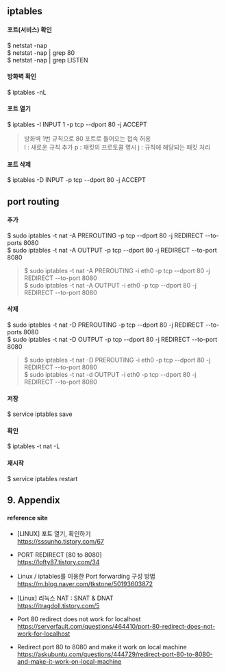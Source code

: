 ## iptables

#### 포트(서비스) 확인
$ netstat -nap  
$ netstat -nap | grep 80  
$ netstat -nap | grep LISTEN

#### 방화벽 확인 
$ iptables -nL  

#### 포트 열기
$ iptables -I INPUT 1 -p tcp --dport 80 -j ACCEPT
> 방화벽 1번 규칙으로 80 포트로 들어오는 접속 허용  
> I : 새로운 규칙 추가 
> p : 패킷의 프로토콜 명시 
> j : 규칙에 해당되는 패킷 처리

#### 포트 삭제
$ iptables -D INPUT -p tcp --dport 80 -j ACCEPT


## port routing

#### 추가
$ sudo iptables -t nat -A PREROUTING -p tcp --dport 80 -j REDIRECT --to-ports 8080  
$ sudo iptables -t nat -A OUTPUT     -p tcp --dport 80 -j REDIRECT --to-port 8080  
> $ sudo iptables -t nat -A PREROUTING -i eth0 -p tcp --dport 80 -j REDIRECT --to-port 8080  
> $ sudo iptables -t nat -A OUTPUT     -i eth0 -p tcp --dport 80 -j REDIRECT --to-port 8080  

#### 삭제
$ sudo iptables -t nat -D PREROUTING -p tcp --dport 80 -j REDIRECT --to-ports 8080  
$ sudo iptables -t nat -D OUTPUT     -p tcp --dport 80 -j REDIRECT --to-port 8080  
> $ sudo iptables -t nat -D PREROUTING -i eth0 -p tcp --dport 80 -j REDIRECT --to-port 8080  
> $ sudo iptables -t nat -d OUTPUT     -i eth0 -p tcp --dport 80 -j REDIRECT --to-port 8080  

#### 저장
$ service iptables save

#### 확인
$ iptables -t nat -L

#### 재시작
$ service iptables restart

## 9. Appendix

#### reference site

+ [LINUX] 포트 열기, 확인하기  
https://sssunho.tistory.com/67

+ PORT REDIRECT [80 to 8080]    
https://lofty87.tistory.com/34

+ Linux / iptables를 이용한 Port forwarding 구성 방법  
https://m.blog.naver.com/tkstone/50193603872

+ [Linux] 리눅스 NAT : SNAT & DNAT  
https://itragdoll.tistory.com/5

+ Port 80 redirect does not work for localhost  
https://serverfault.com/questions/464410/port-80-redirect-does-not-work-for-localhost

+ Redirect port 80 to 8080 and make it work on local machine  
https://askubuntu.com/questions/444729/redirect-port-80-to-8080-and-make-it-work-on-local-machine

